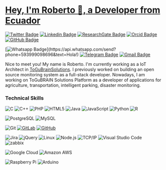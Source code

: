 <!-- Your title -->
# <a href="https://www.linkedin.com/in/roberto-carlos-toapanta-g/">Hey, I'm Roberto 👋, a Developer from Ecuador</a>

[![Twitter Badge](https://img.shields.io/badge/-Twitter-1ca0f1?style=flat&logo=twitter&logoColor=white&link=https://twitter.com/rotoapanta)](https://twitter.com/rotoapanta)
[![Linkedin Badge](https://img.shields.io/badge/-LinkedIn-blue?style=flat&logo=Linkedin&logoColor=white&link=https://www.linkedin.com/in/roberto-carlos-toapanta-g/)](https://www.linkedin.com/in/roberto-carlos-toapanta-g/)
[![ResearchGate Badge](https://img.shields.io/badge/-ResearchGate-00CCBB?style=flat&logo=ResearchGate&logoColor=white&link=https://www.researchgate.net/profile/Roberto_Toapanta_G)](https://www.researchgate.net/profile/Roberto_Toapanta_G)
[![Orcid Badge](https://img.shields.io/badge/-Orcid-A6CE39?style=flat&logo=orcid&logoColor=white&link=https://orcid.org/0000-0002-2544-4981)](https://orcid.org/0000-0002-2544-4981)
[![GitHub Badge](https://img.shields.io/badge/-GitHub-222222?style=flat&logo=github&logoColor=181717&link=https://github.com/rotoapanta)](https://github.com/rotoapanta)
<!-- [![Instagram](https://img.shields.io/badge/-Instagram-c13584?style=flat&labelColor=c13584&logo=instagram&logoColor=white)](https://www.instagram.com/murillo_comino/)-->
<!--[![Outlook Badge](https://img.shields.io/badge/-Outlook-0078D4?style=flat&logo=Microsoft-Outlook&logoColor=white)](mailto:robertinho_6_krlos@hotmail.com)-->
[![Whatsapp Badge](https://img.shields.io/badge/-Whatsapp-4CA143?style=flat&logo=whatsapp&logoColor=white&link=https://api.whatsapp.com/send?phone=593999098696&text=Hola!)](https://api.whatsapp.com/send?phone=593999098696&text=Hola!)
[![Telegram Badge](https://img.shields.io/badge/-Telegram-1ca0f1?style=flat&logo=telegram&logoColor=white&link=https://t.me/rotoapanta)](https://t.me/rotoapanta)
[![Gmail Badge](https://img.shields.io/badge/-Gmail-c14438?style=flat&logo=Gmail&logoColor=white)](mailto:robertocarlos.toapanta@gmail.com)

Nice to meet you! My name is Roberto. I'm currently working as a IoT Architect in [ToGuBrainSolutions](https://togubrain.tk/). I previously worked on building an open source monitoring system as a full-stack developer. Nowadays, I am working on ToGuBRAIN Solutions Platform as a developer of applications for agriculture, transportation, intelligent parking, disaster monitoring.

### Technical Skills

![C](https://img.shields.io/badge/-C-A8B9CC?style=flat&logo=c&logoColor=white)
![C++](https://img.shields.io/badge/-C++-00599C?style=flat&logo=c%2B%2B)
![PHP](https://img.shields.io/badge/-PHP-5466b8?style=flat&logo=php&logoColor=white)
![HTML5](https://img.shields.io/badge/-HTML5-E34F26?style=flat&logo=html5&logoColor=white)
![Java](https://img.shields.io/badge/-Java-007396?style=flat&logo=java&logoColor=white)
![JavaScript](https://img.shields.io/badge/-JavaScript-000000?style=flat&logo=javascript)
![Python](https://img.shields.io/badge/-Python-3776AB?style=flat&logo=python&logoColor=white)
![R](https://img.shields.io/badge/-R-black?style=flat&logo=r&logoColor=5b8cc4)

![PostgreSQL](https://img.shields.io/badge/-PostgreSQL-336791?style=flat&logo=postgresql)
![MySQL](https://img.shields.io/badge/-MySQL-4479A1?style=flat&logo=mysql&logoColor=white)

![Git](https://img.shields.io/badge/-Git-black?style=flate&logo=git)
[![GitLab](https://img.shields.io/badge/-GitLab-FCA121?style=flat&logo=gitlab&link=https://gitlab.com/rotoapanta/)](https://gitlab.com/rotoapanta/)
[![GitHub](https://img.shields.io/badge/-GitHub-181717?style=flat&logo=github&link=https://github.com/rotoapanta/)](https://github.com/rotoapanta/)

![Jira](https://img.shields.io/badge/-Jira-222222?style=flat&logo=jira-software&logoColor=white&logoColor=0052CC)
![jQuery](https://img.shields.io/badge/-jQuery-222222?style=flat&logo=jQuery&logoColor=0769AD)
![Linux](https://img.shields.io/badge/-Linux-222222?style=flat&logo=linux&logoColor=FCC624)
![Node.js](https://img.shields.io/badge/-Node.js-222222?style=flat&logo=node.js&logoColor=339933)
![TCP/IP](https://img.shields.io/badge/-TCP/IP-222222?style=flat&logo=cisco&logoColor=white)
![Visual Studio Code](https://img.shields.io/badge/-VSCode-444444?style=flat&logo=visual-studio-code&logoColor=007ACC)
![zabbix](https://img.shields.io/badge/-Zabbix-D0021B?style=flat&logo=zabbix&logoColor=1575F9)

![Google Cloud](https://img.shields.io/badge/Google%20Cloud-black?style=flat&logo=google-cloud)
![Amazon AWS](https://img.shields.io/badge/Amazon%20AWS-232F3E?style=flat&logo=amazon-aws)

![Raspberry Pi](https://img.shields.io/badge/-Raspberry%20Pi-C51A4A?style=flat&logo=Raspberry-Pi)
![Arduino](https://img.shields.io/badge/-Arduino-black?style=flat&logo=Arduino)
